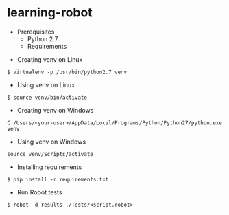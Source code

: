 # learning-robot

* Prerequisites
    * Python 2.7
    * Requirements

- Creating venv on Linux
```
$ virtualenv -p /usr/bin/python2.7 venv
```
- Using venv on Linux
```
$ source venv/bin/activate
```
- Creating venv on Windows
```
C:/Users/<your-user>/AppData/Local/Programs/Python/Python27/python.exe venv
```
- Using venv on Windows
```
source venv/Scripts/activate
```
- Installing requirements
```
$ pip install -r requirements.txt
```
- Run Robot tests
```
$ robot -d results ./Tests/<script.robot>
```
